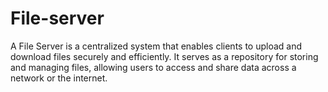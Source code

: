 # File-server
A File Server is a centralized system that enables clients to upload and download files securely and efficiently. It serves as a repository for storing and managing files, allowing users to access and share data across a network or the internet.
